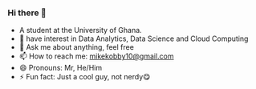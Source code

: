 ### Hi there 👋


- A student at the University of Ghana.
- 🌱 have interest in Data Analytics, Data Science and Cloud Computing
- 💬 Ask me about anything, feel free
- 📫 How to reach me: mikekobby10@gmail.com
- 😄 Pronouns: Mr, He/Him
- ⚡ Fun fact: Just a cool guy, not nerdy😋

